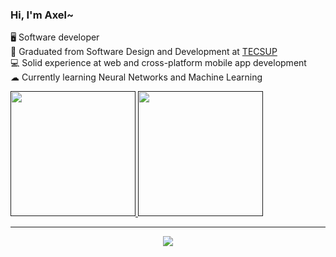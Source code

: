 <!-- Simple bio and stats -->

### Hi, I'm Axel~

🖥 Software developer<br>
🏫 Graduated from Software Design and Development at [TECSUP](https://www.tecsup.edu.pe/)<br>
💻 Solid experience at web and cross-platform mobile app development<br>
☁ Currently learning Neural Networks and Machine Learning<br>

<a href="">
  <img height=200 src="https://github-readme-stats-dtq5.vercel.app/api?username=anderact&count_private=true&show_icons=true&theme=transparent&include_all_commits=true" />
</a>
<a href="">
  <img height=200 src="https://github-readme-stats-dtq5.vercel.app/api/top-langs/?username=anderact&theme=transparent&layout=compact&size_weight=0.5&count_weight=0.5" />
</a>
<hr>

<p align="center">
  <a href="https://skillicons.dev">
    <img src="https://skillicons.dev/icons?i=py,cpp,cs,dart,flutter,nodejs,js,html,css,vscode,visualstudio,linux">
  </a>
</p>

